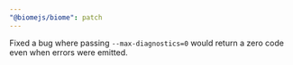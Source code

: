 ```yaml
---
"@biomejs/biome": patch
---
```


Fixed a bug where passing `--max-diagnostics=0` would return a zero code even when errors were emitted.
